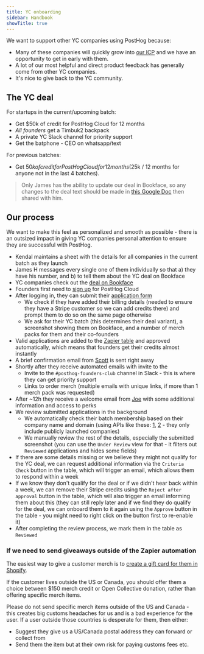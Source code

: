 ```yaml
---
title: YC onboarding
sidebar: Handbook
showTitle: true
---
```


We want to support other YC companies using PostHog because:

- Many of these companies will quickly grow into [our ICP](/handbook/who-we-are-building-for) and we have an opportunity to get in early with them. 
- A lot of our most helpful and direct product feedback has generally come from other YC companies. 
- It's nice to give back to the YC community. 

## The YC deal

For startups in the current/upcoming batch:

- Get $50k of credit for PostHog Cloud for 12 months
- _All founders_ get a Timbuk2 backpack
- A private YC Slack channel for priority support
- Get the batphone - CEO on whatsapp/text

For previous batches:

- Get $50k of credit for PostHog Cloud for 12 months ($25k / 12 months for anyone not in the last 4 batches).

> Only James has the ability to update our deal in Bookface, so any changes to the deal text should be made in [this Google Doc](https://docs.google.com/document/d/17MtngAx2DeVo3YyhPwwKRvakI54SJuNmHkPtFns2IVQ/edit) then shared with him. 

## Our process

We want to make this feel as personalized and smooth as possible - there is an outsized impact in giving YC companies personal attention to ensure they are successful with PostHog. 

- Kendal maintains a sheet with the details for all companies in the current batch as they launch
- James H messages every single one of them individually so that a) they have his number, and b) to tell them about the YC deal on Bookface
- YC companies check out the [deal on Bookface](https://bookface.ycombinator.com/deals/687)
- Founders first need to [sign up](https://app.posthog.com/) for PostHog Cloud
- After logging in, they can submit their [application form](https://app.posthog.com/startups/yc)
  - We check if they have added their billing details (needed to ensure they have a Stripe customer so we can add credits there) and prompt them to do so on the same page otherwise
  - We ask for their YC batch (this determines their deal variant), a screenshot showing them on Bookface, and a number of merch packs for them and their co-founders
- Valid applications are added to the [Zapier table](https://tables.zapier.com/app/tables/t/01JRCYMWYAJNP3K0B6GTYKKBQB) and approved automatically, which means that founders get their credits almost instantly
- A brief confirmation email from [Scott](https://posthog.com/community/profiles/32112) is sent right away
- Shortly after they receive automated emails with invite to the 
  - Invite to the `#posthog-founders-club` channel in Slack - this is where they can get priority support
  - Links to order merch (multiple emails with unique links, if more than 1 merch pack was requested) 
- After ~12h they receive a welcome email from [Joe](https://posthog.com/community/profiles/29070) with some additional information and access to perks
- We review submitted applications in the background
  - We automatically check their batch membership based on their company name and domain (using APIs like these: [1](https://api.ycombinator.com/v0.1/docs), [2](https://github.com/yc-oss/api) - they only include publicly launched companies)
  - We manually review the rest of the details, especially the submitted screenshot (you can use the `Under Review` view for that - it filters out `Reviewed` applications and hides some fields)
- If there are some details missing or we believe they might not qualify for the YC deal, we can request additional information via the `Criteria Check` button in the table, which will trigger an email, which allows them to respond within a week
- If we know they don't qualify for the deal or if we didn't hear back within a week, we can remove their Stripe credits using the `Reject after approval` button in the table, which will also trigger an email informing them about this (they can still reply later and if we find they do qualify for the deal, we can onboard them to it again using the `Approve` button in the table - you might need to right click on the button first to re-enable it)
- After completing the review process, we mark them in the table as `Reviewed`

### If we need to send giveaways outside of the Zapier automation

The easiest way to give a customer merch is to [create a gift card for them in Shopify](/handbook/company/merch-store#customers).

If the customer lives outside the US or Canada, you should offer them a choice between $150 merch credit or Open Collective donation, rather than offering specific merch items.

Please do not send specific merch items outside of the US and Canada - this creates big customs headaches for us and is a bad experience for the user. If a user outside those countries is desperate for them, then either:

- Suggest they give us a US/Canada postal address they can forward or collect from
- Send them the item but at their own risk for paying customs fees etc.
